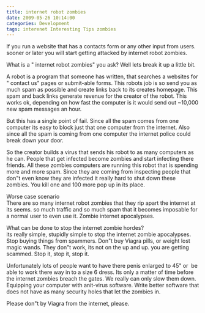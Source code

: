 ```yaml
---
title: internet robot zombies
date: 2009-05-26 10:14:00
categories: Development
tags: interenet Interesting Tips zombies
---
```

<p>If you run a website that has a contacts form or any other input from users. sooner or later you will start getting attacked by internet robot zombies. </p>  <p>What is a "
internet robot zombies" you ask? Well lets break it up a little bit. </p>  <p>A robot is a program that someone has written, that searches a websites for "
contact us" pages or submit-able forms. This robots job is so send you as much spam as possible and create links back to its creates homepage. This spam and back links generate revenue for the creator of the robot. This works ok, depending on how fast the computer is it would send out ~10,000 new spam messages an hour. </p>  <p>But this has a single point of fail. Since all the spam comes from one computer its easy to block just that one computer from the internet. Also since all the spam is coming from one computer the internet police could break down your door. </p>  <p>So the creator builds a virus that sends his robot to as many computers as he can. People that get infected become zombies and start infecting there friends. All these zombies computers are running this robot that is spending more and more spam. Since they are coming from inspecting people that don&quot;t even know they are infected it really hard to shut down these zombies. You kill one and 100 more pop up in its place. </p>  <p>Worse case scenario    <br />There are so many internet robot zombies that they rip apart the internet at its seems. so much traffic and so much spam that it becomes imposable for a normal user to even use it. Zombie internet apocalypses. </p>  <p>What can be done to stop the internet zombie hordes?    <br />its really simple, stupidly simple to stop the internet zombie apocalypses. Stop buying things from spammers. Don&quot;t buy Viagra pills, or weight lost magic wands. They don&quot;t work, its not on the up and up. you are getting scammed. Stop it, stop it, stop it. </p>  <p>Unfortunately lots of people want to have there penis enlarged to 45" or&#160; be able to work there way in to a size 6 dress. Its only a matter of time before the internet zombies breach the gates. We really can only slow them down. Equipping your computer with anit-virus software. Write better software that does not have as many security holes that let the zombies in. </p>  <p>Please don&quot;t by Viagra from the internet, please. </p>

